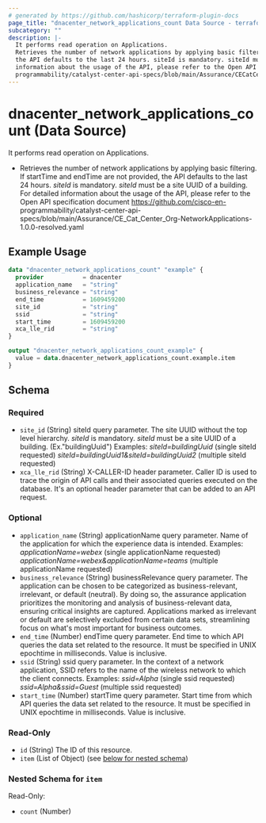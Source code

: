 ```yaml
---
# generated by https://github.com/hashicorp/terraform-plugin-docs
page_title: "dnacenter_network_applications_count Data Source - terraform-provider-dnacenter"
subcategory: ""
description: |-
  It performs read operation on Applications.
  Retrieves the number of network applications by applying basic filtering. If startTime and endTime are not provided,
  the API defaults to the last 24 hours. siteId is mandatory. siteId must be a site UUID of a building. For detailed
  information about the usage of the API, please refer to the Open API specification document https://github.com/cisco-en-
  programmability/catalyst-center-api-specs/blob/main/Assurance/CECatCenter_Org-NetworkApplications-1.0.0-resolved.yaml
---
```


# dnacenter_network_applications_count (Data Source)

It performs read operation on Applications.

- Retrieves the number of network applications by applying basic filtering. If startTime and endTime are not provided,
the API defaults to the last 24 hours. *siteId* is mandatory. *siteId* must be a site UUID of a building. For detailed
information about the usage of the API, please refer to the Open API specification document https://github.com/cisco-en-
programmability/catalyst-center-api-specs/blob/main/Assurance/CE_Cat_Center_Org-NetworkApplications-1.0.0-resolved.yaml

## Example Usage

```terraform
data "dnacenter_network_applications_count" "example" {
  provider           = dnacenter
  application_name   = "string"
  business_relevance = "string"
  end_time           = 1609459200
  site_id            = "string"
  ssid               = "string"
  start_time         = 1609459200
  xca_lle_rid        = "string"
}

output "dnacenter_network_applications_count_example" {
  value = data.dnacenter_network_applications_count.example.item
}
```

<!-- schema generated by tfplugindocs -->
## Schema

### Required

- `site_id` (String) siteId query parameter. The site UUID without the top level hierarchy. *siteId* is mandatory. *siteId* must be a site UUID of a building. (Ex."buildingUuid") Examples: *siteId=buildingUuid* (single siteId requested) *siteId=buildingUuid1&siteId=buildingUuid2* (multiple siteId requested)
- `xca_lle_rid` (String) X-CALLER-ID header parameter. Caller ID is used to trace the origin of API calls and their associated queries executed on the database. It's an optional header parameter that can be added to an API request.

### Optional

- `application_name` (String) applicationName query parameter. Name of the application for which the experience data is intended.
Examples:
*applicationName=webex* (single applicationName requested)
*applicationName=webex&applicationName=teams* (multiple applicationName requested)
- `business_relevance` (String) businessRelevance query parameter. The application can be chosen to be categorized as business-relevant, irrelevant, or default (neutral). By doing so, the assurance application prioritizes the monitoring and analysis of business-relevant data, ensuring critical insights are captured. Applications marked as irrelevant or default are selectively excluded from certain data sets, streamlining focus on what's most important for business outcomes.
- `end_time` (Number) endTime query parameter. End time to which API queries the data set related to the resource. It must be specified in UNIX epochtime in milliseconds. Value is inclusive.
- `ssid` (String) ssid query parameter. In the context of a network application, SSID refers to the name of the wireless network to which the client connects.
Examples:
*ssid=Alpha* (single ssid requested)
*ssid=Alpha&ssid=Guest* (multiple ssid requested)
- `start_time` (Number) startTime query parameter. Start time from which API queries the data set related to the resource. It must be specified in UNIX epochtime in milliseconds. Value is inclusive.

### Read-Only

- `id` (String) The ID of this resource.
- `item` (List of Object) (see [below for nested schema](#nestedatt--item))

<a id="nestedatt--item"></a>
### Nested Schema for `item`

Read-Only:

- `count` (Number)
